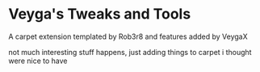 # Veyga's Tweaks and Tools
A carpet extension templated by Rob3r8 and features added by VeygaX

not much interesting stuff happens, just adding things to carpet i thought were nice to have